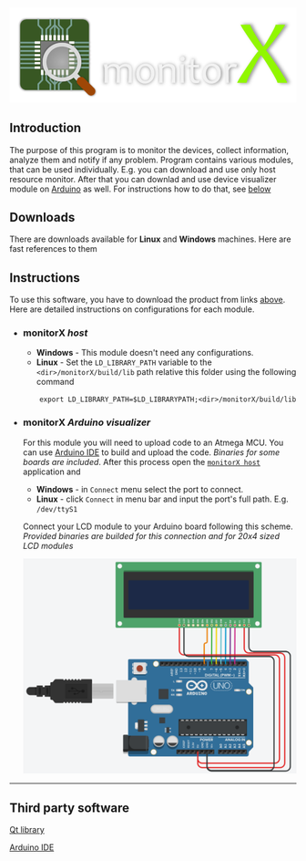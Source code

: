 ![monitorX](./images/icon_named.png)

## Introduction
The purpose of this program is to monitor the devices, collect information, analyze them and notify if any problem.
Program contains various modules, that can be used individually. E.g. you can download and use only host resource monitor. After that you can downlad and use device visualizer module on [Arduino](https://arduino.cc/) as well. For instructions how to do that, see [below](#Instructions)

## Downloads
There are downloads available for **Linux** and **Windows** machines. Here are fast references to them

## Instructions
To use this software, you have to download the product from links [above](#Downloads). Here are detailed instructions on configurations for each module.

- ### monitorX *host*

    * **Windows** - This module doesn't need any configurations.
    * **Linux** - Set the `LD_LIBRARY_PATH` variable to the `<dir>/monitorX/build/lib` path relative this folder using the following command
    
    ``` shell
        export LD_LIBRARY_PATH=$LD_LIBRARYPATH;<dir>/monitorX/build/lib
    ```

- ### monitorX *Arduino visualizer*

    For this module you will need to upload code to an Atmega MCU. You can use [Arduino IDE](https://www.arduino.cc/download) to build and upload the code. *Binaries for some boards are included*. After this process open the [`monitorX host`](#monitorx-host) application and
    
    * **Windows** - in `Connect` menu select the port to connect.
    * **Linux** - click `Connect` in menu bar and input the port's full path. E.g. `/dev/ttyS1`

    Connect your LCD module to your Arduino board following this scheme. *Provided binaries are builded for this connection and for 20x4 sized LCD modules*

    ![Connections](./images/connections.png)
    
---
    
## Third party software
[Qt library](https://github.com/qt)

[Arduino IDE](https://arduino.cc/download)
